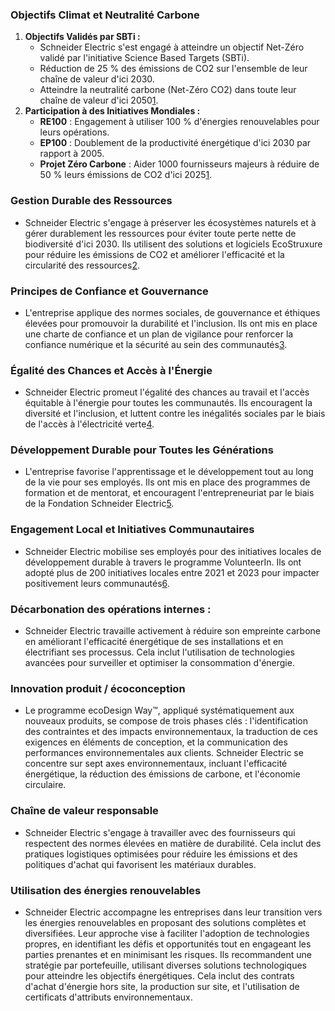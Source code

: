 ### Objectifs Climat et Neutralité Carbone
1. **Objectifs Validés par SBTi :**
    - Schneider Electric s'est engagé à atteindre un objectif Net-Zéro validé par l'initiative Science Based Targets (SBTi).
    - Réduction de 25 % des émissions de CO2 sur l'ensemble de leur chaîne de valeur d'ici 2030.
    - Atteindre la neutralité carbone (Net-Zéro CO2) dans toute leur chaîne de valeur d'ici 2050[1](https://www.se.com/ww/fr/about-us/sustainability/climate-commitment.jsp).
2. **Participation à des Initiatives Mondiales :**
    - **RE100** : Engagement à utiliser 100 % d'énergies renouvelables pour leurs opérations.
    - **EP100** : Doublement de la productivité énergétique d'ici 2030 par rapport à 2005.
    - **Projet Zéro Carbone** : Aider 1000 fournisseurs majeurs à réduire de 50 % leurs émissions de CO2 d'ici 2025[1](https://www.se.com/ww/fr/about-us/sustainability/climate-commitment.jsp).

### Gestion Durable des Ressources
- Schneider Electric s'engage à préserver les écosystèmes naturels et à gérer durablement les ressources pour éviter toute perte nette de biodiversité d'ici 2030. Ils utilisent des solutions et logiciels EcoStruxure pour réduire les émissions de CO2 et améliorer l'efficacité et la circularité des ressources[2](https://www.se.com/ww/fr/about-us/sustainability/resources-commitment.jsp).

### Principes de Confiance et Gouvernance
- L'entreprise applique des normes sociales, de gouvernance et éthiques élevées pour promouvoir la durabilité et l'inclusion. Ils ont mis en place une charte de confiance et un plan de vigilance pour renforcer la confiance numérique et la sécurité au sein des communautés[3](https://www.se.com/ww/fr/about-us/sustainability/trust-commitment.jsp).

### Égalité des Chances et Accès à l'Énergie
- Schneider Electric promeut l'égalité des chances au travail et l'accès équitable à l'énergie pour toutes les communautés. Ils encouragent la diversité et l'inclusion, et luttent contre les inégalités sociales par le biais de l'accès à l'électricité verte[4](https://www.se.com/ww/fr/about-us/sustainability/equal-commitment.jsp).

### Développement Durable pour Toutes les Générations
- L'entreprise favorise l'apprentissage et le développement tout au long de la vie pour ses employés. Ils ont mis en place des programmes de formation et de mentorat, et encouragent l'entrepreneuriat par le biais de la Fondation Schneider Electric[5](https://www.se.com/ww/fr/about-us/sustainability/generations-commitment.jsp).

### Engagement Local et Initiatives Communautaires
- Schneider Electric mobilise ses employés pour des initiatives locales de développement durable à travers le programme VolunteerIn. Ils ont adopté plus de 200 initiatives locales entre 2021 et 2023 pour impacter positivement leurs communautés[6](https://www.se.com/ww/fr/about-us/sustainability/local-commitment.jsp).


### Décarbonation des opérations internes :
- Schneider Electric travaille activement à réduire son empreinte carbone en améliorant l'efficacité énergétique de ses installations et en électrifiant ses processus. Cela inclut l'utilisation de technologies avancées pour surveiller et optimiser la consommation d'énergie.

### Innovation produit / écoconception
- Le programme ecoDesign Way™, appliqué systématiquement aux nouveaux produits, se compose de trois phases clés : l'identification des contraintes et des impacts environnementaux, la traduction de ces exigences en éléments de conception, et la communication des performances environnementales aux clients. Schneider Electric se concentre sur sept axes environnementaux, incluant l'efficacité énergétique, la réduction des émissions de carbone, et l'économie circulaire.

### Chaîne de valeur responsable
- Schneider Electric s'engage à travailler avec des fournisseurs qui respectent des normes élevées en matière de durabilité. Cela inclut des pratiques logistiques optimisées pour réduire les émissions et des politiques d'achat qui favorisent les matériaux durables.

### Utilisation des énergies renouvelables
- Schneider Electric accompagne les entreprises dans leur transition vers les énergies renouvelables en proposant des solutions complètes et diversifiées. Leur approche vise à faciliter l'adoption de technologies propres, en identifiant les défis et opportunités tout en engageant les parties prenantes et en minimisant les risques. Ils recommandent une stratégie par portefeuille, utilisant diverses solutions technologiques pour atteindre les objectifs énergétiques. Cela inclut des contrats d'achat d'énergie hors site, la production sur site, et l'utilisation de certificats d'attributs environnementaux.